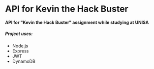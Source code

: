 # API for Kevin the Hack Buster

**API for "Kevin the Hack Buster" assignment while studying at UNISA**

##### Project uses: 
* Node.js
* Express
* JWT
* DynamoDB
